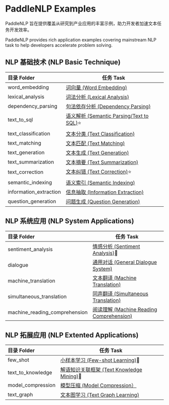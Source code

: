 # PaddleNLP Examples

PaddleNLP 旨在提供覆盖从研究到产业应用的丰富示例，助力开发者加速文本任务开发效率。

PaddleNLP provides rich application examples covering mainstream NLP task to help developers accelerate problem solving.

## NLP 基础技术 (NLP Basic Technique)

| 目录 Folder            | 任务 Task                                                                                                                            |
|:-----------------------|--------------------------------------------------------------------------------------------------------------------------------------|
| word_embedding         | [词向量 (Word Embedding)](https://github.com/PaddlePaddle/PaddleNLP/tree/release/2.8/examples/word_embedding)                        |
| lexical_analysis       | [词法分析 (Lexical Analysis)](./lexical_analysis/)                                                                                   |
| dependency_parsing     | [句法依存分析 (Dependency Parsing)](https://github.com/PaddlePaddle/PaddleNLP/tree/release/2.8/examples/dependency_parsing/ddparser) |
| text_to_sql            | [语义解析 (Semantic Parsing/Text to SQL)](https://github.com/PaddlePaddle/PaddleNLP/tree/release/2.8/examples/text_to_sql):star:     |
| text_classification    | [文本分类 (Text Classification)](./text_classification/)                                                                             |
| text_matching          | [文本匹配 (Text Matching)](./text_matching/)                                                                                         |
| text_generation        | [文本生成 (Text Generation)](./text_generation/)                                                                                     |
| text_summarization     | [文本摘要 (Text Summarization)](./text_summarization/)                                                                               |
| text_correction        | [文本纠错 (Text Correction)](./text_correction/):star:                                                                               |
| semantic_indexing      | [语义索引 (Semantic Indexing)](./semantic_indexing/)                                                                                 |
| information_extraction | [信息抽取 (Information Extraction)](./information_extraction/)                                                                       |
| question_generation    | [问题生成 (Question Generation)](./question_generation/)                                                                             |

## NLP 系统应用 (NLP System Applications)

| 目录 Folder                   | 任务 Task                                                                    |
|:------------------------------|------------------------------------------------------------------------------|
| sentiment_analysis            | [情感分析 (Sentiment Analysis)](./sentiment_analysis/):star2:                |
| dialogue                      | [通用对话 (General Dialogue System)](./dialogue/)                            |
| machine_translation           | [文本翻译 (Machine Translation)](./machine_translation/)                     |
| simultaneous_translation      | [同声翻译 (Simultaneous Translation)](./simultaneous_translation/)           |
| machine_reading_comprehension | [阅读理解 (Machine Reading Comprehension)](./machine_reading_comprehension/) |

## NLP 拓展应用 (NLP Extented Applications)

| 目录 Folder       | 任务 Task                                                               |
|:------------------|-------------------------------------------------------------------------|
| few_shot          | [小样本学习 (Few-shot Learning)](./few_shot/):star2:                    |
| text_to_knowledge | [解语知识关联框架 (Text Knowledge Mining)](./text_to_knowledge/):star2: |
| model_compression | [模型压缩 (Model Compression）](./model_compression/)                   |
| text_graph        | [文本图学习 (Text Graph Learning)](./text_graph/erniesage/)             |
